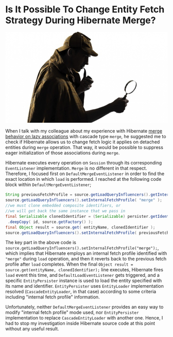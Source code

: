 # Is It Possible To Change Entity Fetch Strategy During Hibernate Merge?

![](images/hibernate_sherlock_holmes.jpg)

When I talk with my colleague about my experience with Hibernate [merge behavior on lazy associations](http://www.kenansevindik.com/more-about-eager-initialization-of-lazy-associations-during-hibernate-merge/) 
with cascade type `merge`, he suggested me to check if Hibernate allows us to change fetch logic it applies on detached 
entities during `merge` operation. That way, it would be possible to suppress eager initialization of those associations 
during `merge`.

Hibernate executes every operation on `Session` through its corresponding `EventListener` implementation. `Merge` is no 
different in that respect. Therefore, I focused first on `DefaultMergeEventListener` in order to find the exact location 
in which `load` is performed. I reached at the following code block within `DefaultMergeEventListener`;

```java
String previousFetchProfile = source.getLoadQueryInfluencers().getInternalFetchProfile();
source.getLoadQueryInfluencers().setInternalFetchProfile( "merge" );
//we must clone embedded composite identifiers, or
//we will get back the same instance that we pass in
final Serializable clonedIdentifier = (Serializable) persister.getIdentifierType()
 .deepCopy( id, source.getFactory() );
final Object result = source.get( entityName, clonedIdentifier );
source.getLoadQueryInfluencers().setInternalFetchProfile( previousFetchProfile );
```

The key part in the above code is `source.getLoadQueryInfluencers().setInternalFetchProfile("merge");`, which implies that 
Hibernate employs an internal fetch profile identified with `"merge"` during `load` operation, and then it reverts back 
to the previous fetch profile after `load` completes. When the final `Object result = source.get(entityName, clonedIdentifier);` 
line executes, Hibernate fires `load` event this time, and `DefaultLoadEventListener` gets triggered, and a specific 
`EntityPersister` instance is used to load the entity specified with its name and identifier. `EntityPersister` uses 
`EntityLoader` implementation resolved (`CascadeEntityLoader`, in that case) according to some criteria including 
"internal fetch profile" information.

Unfortunately, neither `DefaultMergeEventListener` provides an easy way to modify "internal fetch profile" mode used, nor 
`EntityPersister` implementation to replace `CascadeEntityLoader` with another one. Hence, I had to stop my investigation 
inside Hibernate source code at this point without any useful result.

